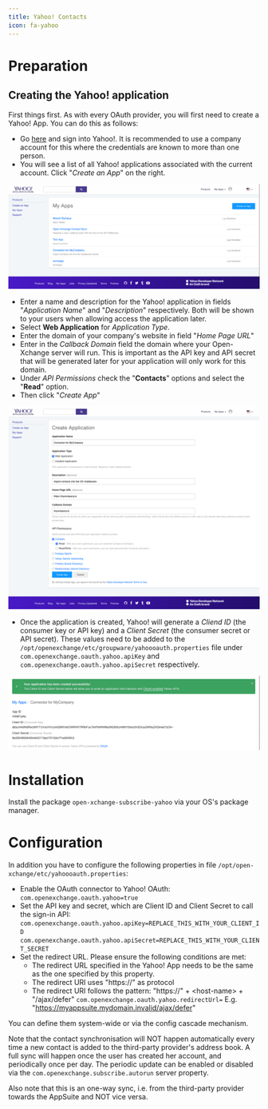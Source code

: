 ```yaml
---
title: Yahoo! Contacts
icon: fa-yahoo
---
```


# Preparation

## Creating the Yahoo! application

First things first. As with every OAuth provider, you will first need to create a Yahoo! App. You can do this as follows:

* Go [here](https://developer.yahoo.com/apps/create/) and sign into Yahoo!. It is recommended to use a company account for this where the credentials are known to more than one person.
* You will see a list of all Yahoo! applications associated with the current account. Click "*Create an App*" on the right.

![](yahoo/projects_list.png)

* Enter a name and description for the Yahoo! application in fields "*Application Name*" and "*Description*" respectively. Both will be shown to your users when allowing access the application later.
* Select **Web Application** for *Application Type*.
* Enter the domain of your company's website in field "*Home Page URL*"
* Enter in the *Callback Domain* field the domain where your Open-Xchange server will run. This is important as the API key and API secret that will be generated later for your application will only work for this domain.
* Under *API Permissions* check the "**Contacts**" options and select the "**Read**" option.
* Then click "*Create App*"

![](yahoo/create_project.png)

* Once the application is created, Yahoo! will generate a *Cliend ID* (the consumer key or API key) and a *Client Secret* (the consumer secret or API secret). These values need to be added to the `/opt/openexchange/etc/groupware/yahoooauth.properties` file under `com.openexchange.oauth.yahoo.apiKey` and `com.openexchange.oauth.yahoo.apiSecret` respectively.

![](yahoo/key_pair.png)

# Installation

Install the package `open-xchange-subscribe-yahoo` via your OS's package manager.

# Configuration

In addition you have to configure the following properties in file `/opt/open-xchange/etc/yahoooauth.properties`:

* Enable the OAuth connector to Yahoo! OAuth:
  `com.openexchange.oauth.yahoo=true`
* Set the API key and secret, which are Client ID and Client Secret to call the sign-in API:
   `com.openexchange.oauth.yahoo.apiKey=REPLACE_THIS_WITH_YOUR_CLIENT_ID`
   `com.openexchange.oauth.yahoo.apiSecret=REPLACE_THIS_WITH_YOUR_CLIENT_SECRET`
* Set the redirect URL. Please ensure the following conditions are met:
   * The redirect URL specified in the Yahoo! App needs to be the same as the one specified by this property.
   * The redirect URI uses "https://" as protocol
   * The redirect URI follows the pattern: "https://" + \<host-name\> + "/ajax/defer"
     `com.openexchange.oauth.yahoo.redirectUrl=`
      E.g. "https://myappsuite.mydomain.invalid/ajax/defer" 

You can define them system-wide or via the config cascade mechanism.

Note that the contact synchronisation will NOT happen automatically every time a new contact is added to the third-party provider's address book. A full sync will happen once the user has created her account, and periodically once per day. The periodic update can be enabled or disabled via the `com.openexchange.subscribe.autorun` server property.

Also note that this is an one-way sync, i.e. from the third-party provider towards the AppSuite and NOT vice versa.